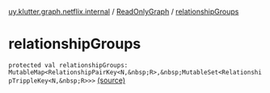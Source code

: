 [uy.klutter.graph.netflix.internal](../index.md) / [ReadOnlyGraph](index.md) / [relationshipGroups](.)


# relationshipGroups
`protected val relationshipGroups: MutableMap<RelationshipPairKey<N,&nbsp;R>,&nbsp;MutableSet<RelationshipTrippleKey<N,&nbsp;R>>>` [(source)](https://github.com/kohesive/klutter/blob/master/netflix-graph-jdk6/src/main/kotlin/uy/klutter/graph/netflix/internal/Graph.kt#L22)


